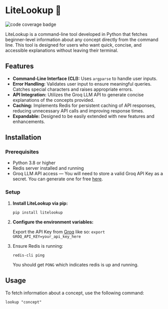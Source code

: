 # LiteLookup 🔎

![code coverage badge](https://github.com/Lanrey-waju/lite-lookup/actions/workflows/ci.yml/badge.svg)

LiteLookup is a command-line tool developed in Python that fetches beginner-level information about any concept directly from the command line. This tool is designed for users who want quick, concise, and accessible explanations without leaving their terminal.

## Features

- **Command-Line Interface (CLI):** Uses `argparse` to handle user inputs.
- **Error Handling:** Validates user input to ensure meaningful queries. Catches special characters and raises appropriate errors.
- **API Integration:** Utilizes the Groq LLM API to generate concise explanations of the concepts provided.
- **Caching:** Implements Redis for persistent caching of API responses, reducing unnecessary API calls and improving response times.
- **Expandable:** Designed to be easily extended with new features and enhancements.

## Installation

### Prerequisites

- Python 3.8 or higher
- Redis server installed and running
- Groq LLM API access — You will need to store a valid Groq API Key as a secret. You can generate one for free [here](https://console.groq.com/keys).

### Setup

1. **Install LiteLookup via pip:**

   `pip install litelookup`

2. **Configure the environment variables:**

    Export the API Key from [Groq](https://console.groq.com/keys) like so:
    `export GROQ_API_KEY=your_api_key_here`

3. Ensure Redis is running:

    `redis-cli ping`

    You should get `PONG` which indicates redis is up and running.
 
## Usage

To fetch information about a concept, use the following command:

`lookup "concept"`

